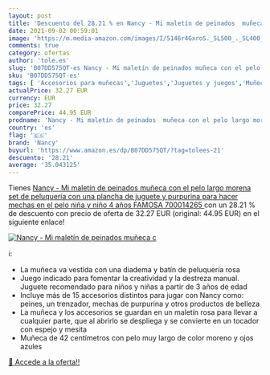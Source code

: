 ```yaml
---
layout: post
title: 'Descuento del 28.21 % en Nancy - Mi maletín de peinados  muñeca c'
date: 2021-09-02 00:59:01
image: 'https://m.media-amazon.com/images/I/5146r4GxroS._SL500_._SL400_.jpg'
comments: true
category: ofertas
author: 'tole.es'
slug: 'B07DD575QT-es Nancy - Mi maletín de peinados muñeca con el pelo largo...'
sku: 'B07DD575QT-es'
tags: [ 'Accesorios para muñecas','Juguetes','Juguetes y juegos','Muñecas y accesorios','famosa','nancy', ]
actualPrice: 32.27 EUR
currency: EUR
price: 32.27
comparePrice: 44.95 EUR
prodname: 'Nancy - Mi maletín de peinados  muñeca con el pelo largo morena  set de peluquería con una plancha de juguete y purpurina para hacer mechas en el pelo  niña y niño 4 años  FAMOSA  700014265 '
country: 'es'
flag: '🇪🇸'
brand: 'Nancy'
buyurl: 'https://www.amazon.es/dp/B07DD575QT/?tag=tolees-21'
descuento: '28.21'
average: '35.043125'
---
```


Tienes [Nancy - Mi maletín de peinados  muñeca con el pelo largo morena  set de peluquería con una plancha de juguete y purpurina para hacer mechas en el pelo  niña y niño 4 años  FAMOSA  700014265 ](https://www.amazon.es/dp/B07DD575QT/?tag=tolees-21) con un 28.21 % de descuento con precio de oferta de 32.27 EUR (original: 44.95 EUR) en el siguiente enlace!

[![Nancy - Mi maletín de peinados  muñeca c](https://m.media-amazon.com/images/I/5146r4GxroS._SL500_._SL400_.jpg)](https://www.amazon.es/dp/B07DD575QT/?tag=tolees-21)

ℹ️:

- La muñeca va vestida con una diadema y batín de peluquería rosa
- Juego indicado para fomentar la creatividad y la destreza manual. Juguete recomendado para niños y niñas a partir de 3 años de edad
- Incluye más de 15 accesorios distintos para jugar con Nancy como: peines, un trenzador, mechas de purpurina y otros productos de belleza
- La muñeca y los accesorios se guardan en un maletín rosa para llevar a cualquier parte, que al abrirlo se despliega y se convierte en un tocador con espejo y mesita
- Muñeca de 42 centímetros con pelo muy largo de color moreno y ojos azules

[🛒 Accede a la oferta!!](https://www.amazon.es/dp/B07DD575QT/?tag=tolees-21)
